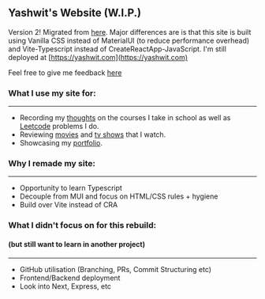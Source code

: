 ## Yashwit's Website (W.I.P.)

Version 2! Migrated from [here](https://github.com/yashpola/yashpola). Major differences are is that this site is built using Vanilla CSS instead of MaterialUI (to reduce performance overhead) and Vite-Typescript instead of CreateReactApp-JavaScript. I'm still deployed at [https://yashwit.com](https://yashwit.com)

Feel free to give me feedback [here](https://github.com/yashpola/me/issues)

### What I use my site for:

---

- Recording my [thoughts](https://yashwit.com/thoughts) on the courses I take in school as well as [Leetcode](https://leetcode.com/) problems I do.
- Reviewing [movies](https://yashwit.com/movies) and [tv shows](https://yashwit.com/tv) that I watch.
- Showcasing my [portfolio](https://yashwit.com/portfolio).

### Why I remade my site:

---

- Opportunity to learn Typescript
- Decouple from MUI and focus on HTML/CSS rules + hygiene
- Build over Vite instead of CRA

### What I didn't focus on for this rebuild:

#### (but still want to learn in another project)

---

- GitHub utilisation (Branching, PRs, Commit Structuring etc)
- Frontend/Backend deployment
- Look into Next, Express, etc
